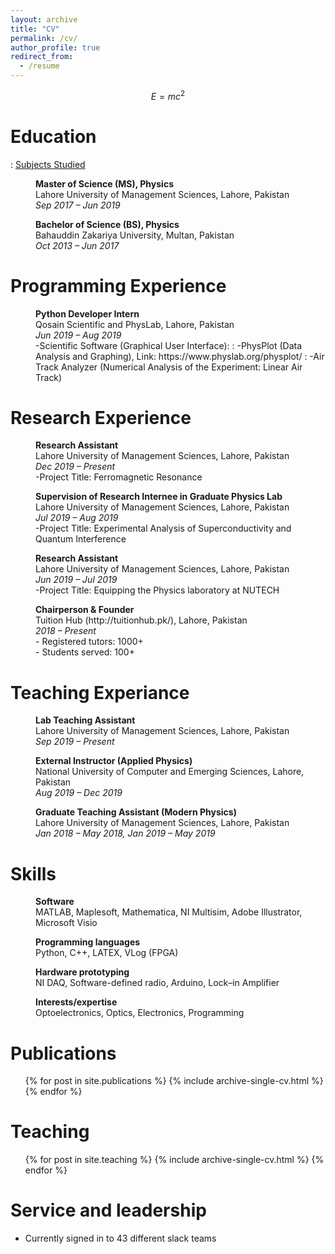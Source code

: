 ```yaml
---
layout: archive
title: "CV"
permalink: /cv/
author_profile: true
redirect_from:
  - /resume
---
```


$$ E = mc^2 $$

#  Education
: [Subjects Studied](https://shiraz-ahmad.com/coursework/)
<p style="margin-left: 40px"><b>Master of Science (MS), Physics</b>
<br>Lahore University of Management Sciences, Lahore, Pakistan
<br><i>Sep 2017 – Jun 2019</i></p>

<p style="margin-left: 40px"><b>Bachelor of Science (BS), Physics</b>
<br>Bahauddin Zakariya University, Multan, Pakistan
<br><i>Oct 2013 – Jun 2017</i></p>

#  Programming Experience

<p style="margin-left: 40px"><b>Python Developer Intern</b>
<br>Qosain Scientific and PhysLab, Lahore, Pakistan
<br><i>Jun 2019 – Aug 2019</i>
<br>-Scientific Software (Graphical User Interface):
:   -PhysPlot (Data Analysis and Graphing), Link: https://www.physlab.org/physplot/
:   -Air Track Analyzer (Numerical Analysis of the Experiment: Linear Air Track)


#  Research Experience

<p style="margin-left: 40px"><b>Research Assistant</b>
<br>Lahore University of Management Sciences, Lahore, Pakistan
<br><i>Dec 2019 – Present</i>
<br>  -Project Title: Ferromagnetic Resonance

<p style="margin-left: 40px"><b>Supervision of Research Internee in Graduate Physics Lab</b>
<br>Lahore University of Management Sciences, Lahore, Pakistan
<br><i>Jul 2019 – Aug 2019</i>
<br> -Project Title: Experimental Analysis of Superconductivity and Quantum Interference

<p style="margin-left: 40px"><b>Research Assistant</b>
<br>Lahore University of Management Sciences, Lahore, Pakistan
<br><i>Jun 2019 – Jul 2019</i>
<br> -Project Title: Equipping the Physics laboratory at NUTECH


<p style="margin-left: 40px"><b>Chairperson & Founder</b>
<br>Tuition Hub (http://tuitionhub.pk/), Lahore, Pakistan
<br><i>2018 – Present</i>
<br>- Registered tutors: 1000+
<br>- Students served: 100+

#  Teaching Experiance

<p style="margin-left: 40px"><b>Lab Teaching Assistant</b>
<br>Lahore University of Management Sciences, Lahore, Pakistan
<br><i>Sep 2019 – Present</i></p>

<p style="margin-left: 40px"><b>External Instructor (Applied Physics)</b>
<br>National University of Computer and Emerging Sciences, Lahore, Pakistan
<br><i>Aug 2019 – Dec 2019</i></p>

<p style="margin-left: 40px"><b>Graduate Teaching Assistant (Modern Physics)</b>
<br> Lahore University of Management Sciences, Lahore, Pakistan
<br><i>Jan 2018 – May 2018, Jan 2019 – May 2019</i></p>


#  Skills

<p style="margin-left: 40px"><b>Software</b>
<br> MATLAB, Maplesoft, Mathematica, NI Multisim, Adobe Illustrator, Microsoft Visio
  
<p style="margin-left: 40px"><b>Programming languages</b>
<br> Python, C++, LATEX, VLog (FPGA)
  
<p style="margin-left: 40px"><b>Hardware prototyping</b>
<br>NI DAQ, Software-defined radio, Arduino, Lock–in Amplifier
  
<p style="margin-left: 40px"><b>Interests/expertise</b>
<br> Optoelectronics, Optics, Electronics, Programming

#  Publications
  <ul>{% for post in site.publications %}
    {% include archive-single-cv.html %}
  {% endfor %}</ul>

#  Teaching

  <ul>{% for post in site.teaching %}
    {% include archive-single-cv.html %}
  {% endfor %}</ul>
  
#  Service and leadership

* Currently signed in to 43 different slack teams
